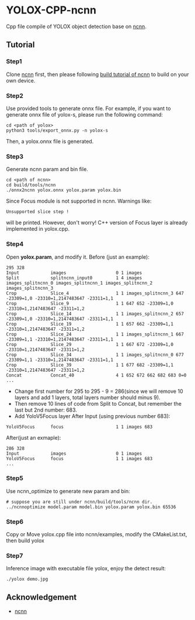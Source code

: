 # YOLOX-CPP-ncnn

Cpp file compile of YOLOX object detection base on [ncnn](https://github.com/Tencent/ncnn).

## Tutorial

### Step1
Clone [ncnn](https://github.com/Tencent/ncnn) first, then please following [build tutorial of ncnn](https://github.com/Tencent/ncnn/wiki/how-to-build) to build on your own device.

### Step2
Use provided tools to generate onnx file.
For example, if you want to generate onnx file of yolox-s, please run the following command:
```shell
cd <path of yolox>
python3 tools/export_onnx.py -n yolox-s
```
Then, a yolox.onnx file is generated.

### Step3
Generate ncnn param and bin file.
```shell
cd <path of ncnn>
cd build/tools/ncnn
./onnx2ncnn yolox.onnx yolox.param yolox.bin
```

Since Focus module is not supported in ncnn. Warnings like:
```shell
Unsupported slice step ! 
```
will be printed. However, don't  worry!  C++ version of Focus layer is already implemented in yolox.cpp.

### Step4
Open **yolox.param**, and modify it.
Before (just an example):
```
295 328
Input            images                   0 1 images
Split            splitncnn_input0         1 4 images images_splitncnn_0 images_splitncnn_1 images_splitncnn_2 images_splitncnn_3
Crop             Slice_4                  1 1 images_splitncnn_3 647 -23309=1,0 -23310=1,2147483647 -23311=1,1
Crop             Slice_9                  1 1 647 652 -23309=1,0 -23310=1,2147483647 -23311=1,2
Crop             Slice_14                 1 1 images_splitncnn_2 657 -23309=1,0 -23310=1,2147483647 -23311=1,1
Crop             Slice_19                 1 1 657 662 -23309=1,1 -23310=1,2147483647 -23311=1,2
Crop             Slice_24                 1 1 images_splitncnn_1 667 -23309=1,1 -23310=1,2147483647 -23311=1,1
Crop             Slice_29                 1 1 667 672 -23309=1,0 -23310=1,2147483647 -23311=1,2
Crop             Slice_34                 1 1 images_splitncnn_0 677 -23309=1,1 -23310=1,2147483647 -23311=1,1
Crop             Slice_39                 1 1 677 682 -23309=1,1 -23310=1,2147483647 -23311=1,2
Concat           Concat_40                4 1 652 672 662 682 683 0=0
...
```
* Change first number for 295 to 295 - 9 = 286(since we will remove 10 layers and add 1 layers, total layers number should minus 9). 
* Then remove 10 lines of code from Split to Concat, but remember the last but 2nd number: 683.
* Add YoloV5Focus layer After Input (using previous number 683):
```
YoloV5Focus      focus                    1 1 images 683
```
After(just an exmaple):
```
286 328
Input            images                   0 1 images
YoloV5Focus      focus                    1 1 images 683
...
```

### Step5
Use ncnn_optimize to generate new param and bin:
```shell
# suppose you are still under ncnn/build/tools/ncnn dir.
../ncnnoptimize model.param model.bin yolox.param yolox.bin 65536
```

### Step6
Copy or Move yolox.cpp file into ncnn/examples, modify the CMakeList.txt, then build yolox

### Step7
Inference image with executable file yolox, enjoy the detect result:
```shell
./yolox demo.jpg
```

## Acknowledgement

* [ncnn](https://github.com/Tencent/ncnn)

